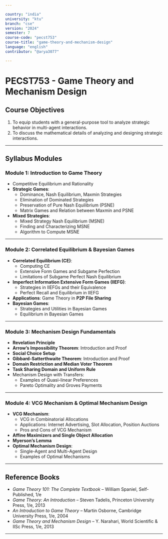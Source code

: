```yaml
---

country: "india"
university: "ktu"
branch: "cse"
version: "2024"
semester: 7
course-code: "pecst753"
course-title: "game-theory-and-mechanism-design"
language: "english"
contributor: "@arya3077"

---
```


# PECST753 - Game Theory and Mechanism Design

## Course Objectives

1. To equip students with a general-purpose tool to analyze strategic behavior in multi-agent interactions.  
2. To discuss the mathematical details of analyzing and designing strategic interactions.  

---

## Syllabus Modules

### Module 1: Introduction to Game Theory 

- Competitive Equilibrium and Rationality  
- **Strategic Games**:  
  - Dominance, Nash Equilibrium, Maxmin Strategies  
  - Elimination of Dominated Strategies  
  - Preservation of Pure Nash Equilibrium (PSNE)  
  - Matrix Games and Relation between Maxmin and PSNE  
- **Mixed Strategies**:  
  - Mixed Strategy Nash Equilibrium (MSNE)  
  - Finding and Characterizing MSNE  
  - Algorithm to Compute MSNE  

---

### Module 2: Correlated Equilibrium & Bayesian Games 

- **Correlated Equilibrium (CE)**:  
  - Computing CE  
  - Extensive Form Games and Subgame Perfection  
  - Limitations of Subgame Perfect Nash Equilibrium  
- **Imperfect Information Extensive Form Games (IIEFG)**:  
  - Strategies in IIEFGs and their Equivalence  
  - Perfect Recall and Equilibrium in IIEFG  
- **Applications**: Game Theory in **P2P File Sharing**  
- **Bayesian Games**:  
  - Strategies and Utilities in Bayesian Games  
  - Equilibrium in Bayesian Games  

---

### Module 3: Mechanism Design Fundamentals 

- **Revelation Principle**  
- **Arrow’s Impossibility Theorem**: Introduction and Proof  
- **Social Choice Setup**  
- **Gibbard-Satterthwaite Theorem**: Introduction and Proof  
- **Domain Restriction and Median Voter Theorem**  
- **Task Sharing Domain and Uniform Rule**  
- Mechanism Design with Transfers:  
  - Examples of Quasi-linear Preferences  
  - Pareto Optimality and Groves Payments  

---

### Module 4: VCG Mechanism & Optimal Mechanism Design

- **VCG Mechanism**:  
  - VCG in Combinatorial Allocations  
  - Applications: Internet Advertising, Slot Allocation, Position Auctions  
  - Pros and Cons of VCG Mechanism  
- **Affine Maximizers and Single Object Allocation**  
- **Myerson’s Lemma**  
- **Optimal Mechanism Design**:  
  - Single-Agent and Multi-Agent Design  
  - Examples of Optimal Mechanisms  

---

## Reference Books

- *Game Theory 101: The Complete Textbook* – William Spaniel, Self-Published, 1/e  
- *Game Theory: An Introduction* – Steven Tadelis, Princeton University Press, 1/e, 2013  
- *An Introduction to Game Theory* – Martin Osborne, Cambridge University Press, 1/e, 2004  
- *Game Theory and Mechanism Design* – Y. Narahari, World Scientific & IISc Press, 1/e, 2013  

---
